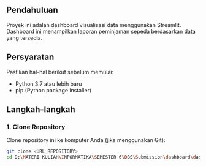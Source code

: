 
## Pendahuluan
Proyek ini adalah dashboard visualisasi data menggunakan Streamlit. Dashboard ini menampilkan laporan peminjaman sepeda berdasarkan data yang tersedia.

## Persyaratan
Pastikan  hal-hal berikut sebelum memulai:
- Python 3.7 atau lebih baru
- pip (Python package installer)

## Langkah-langkah

### 1. Clone Repository
Clone repository ini ke komputer Anda (jika menggunakan Git):
```sh
git clone <URL_REPOSITORY>
cd D:\MATERI KULIAH\INFORMATIKA\SEMESTER 6\DBS\Submission\dashboard\dashboardku.py